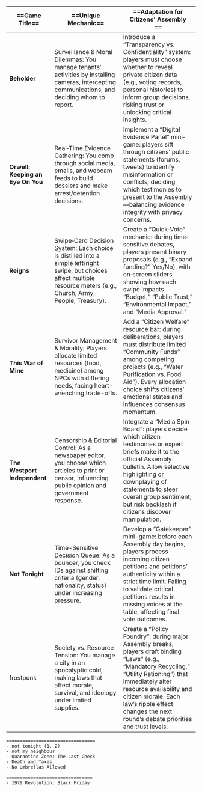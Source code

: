 
| ==**Game Title**==                | ==**Unique Mechanic**==                                                                                                                                                  | ==**Adaptation for Citizens’ Assembly<br>**==                                                                                                                                                                                                                                                   |
| --------------------------------- | ------------------------------------------------------------------------------------------------------------------------------------------------------------------------ | ----------------------------------------------------------------------------------------------------------------------------------------------------------------------------------------------------------------------------------------------------------------------------------------------- |
| **Beholder**                      | Surveillance & Moral Dilemmas: You manage tenants’ activities by installing cameras, intercepting communications, and deciding whom to report.                           | Introduce a “Transparency vs. Confidentiality” system: players must choose whether to reveal private citizen data (e.g., voting records, personal histories) to inform group decisions, risking trust or unlocking critical insights.                                                           |
| **Orwell: Keeping an Eye On You** | Real‐Time Evidence Gathering: You comb through social media, emails, and webcam feeds to build dossiers and make arrest/detention decisions.                             | Implement a “Digital Evidence Panel” mini‐game: players sift through citizens’ public statements (forums, tweets) to identify misinformation or conflicts, deciding which testimonies to present to the Assembly—balancing evidence integrity with privacy concerns.                            |
| **Reigns**                        | Swipe‐Card Decision System: Each choice is distilled into a simple left/right swipe, but choices affect multiple resource meters (e.g., Church, Army, People, Treasury). | Create a “Quick‐Vote” mechanic: during time‐sensitive debates, players present binary proposals (e.g., “Expand funding?” Yes/No), with on‐screen sliders showing how each swipe impacts “Budget,” “Public Trust,” “Environmental Impact,” and “Media Approval.”                                 |
| **This War of Mine**              | Survivor Management & Morality: Players allocate limited resources (food, medicine) among NPCs with differing needs, facing heart-wrenching trade-offs.                  | Add a “Citizen Welfare” resource bar: during deliberations, players must distribute limited “Community Funds” among competing projects (e.g., “Water Purification vs. Food Aid”). Every allocation choice shifts citizens’ emotional states and influences consensus momentum.                  |
| **The Westport Independent**      | Censorship & Editorial Control: As a newspaper editor, you choose which articles to print or censor, influencing public opinion and government response.                 | Integrate a “Media Spin Board”: players decide which citizen testimonies or expert briefs make it to the official Assembly bulletin. Allow selective highlighting or downplaying of statements to steer overall group sentiment, but risk backlash if citizens discover manipulation.           |
| **Not Tonight**                   | Time-Sensitive Decision Queue: As a bouncer, you check IDs against shifting criteria (gender, nationality, status) under increasing pressure.                            | Develop a “Gatekeeper” mini-game: before each Assembly day begins, players process incoming citizen petitions and petitions’ authenticity within a strict time limit. Failing to validate critical petitions results in missing voices at the table, affecting final vote outcomes.             |
| frostpunk                         | Society vs. Resource Tension: You manage a city in an apocalyptic cold, making laws that affect morale, survival, and ideology under limited supplies.                   | Create a “Policy Foundry”: during major Assembly breaks, players draft binding “Laws” (e.g., “Mandatory Recycling,” “Utility Rationing”) that immediately alter resource availability and citizen morale. Each law’s ripple effect changes the next round’s debate priorities and trust levels. |


``` papers please
=================================
- not tonight (1, 2)
- not my neighbour
- Quarantine Zone: The Last Check
- Death and Taxes
- No Umbrellas Allowed
```

```revolution
================================
- 1979 Revolution: Black Friday

```